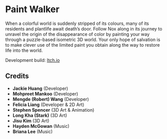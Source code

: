 # Paint Walker
When a colorful world is suddenly stripped of its colours,
many of its residents and plantlife await death’s door.
Follow Nox along in its journey to unravel the origin of the
disappearance of color by painting your way through a puzzle-based
isometric 3D world. Your only hope of salvation is to make clever
use of the limited paint you obtain along the way
to restore life into the world.

Development build: [Itch.io](https://starlight17.itch.io/paint-walker)

## Credits
- **Jackie Huang** (Developer)
- **Mohpreet Mankoo** (Developer)
- **Mengde (Robert) Wang** (Developer)
- **Felicia Liang** (Developer & 2D Art)
- **Stephen Spencer** (3D Art & Animation)
- **Long Kha (Stark)** (3D Art)
- **Jisu Kim** (3D Art)
- **Hayden McGowan** (Music)
- **Briana Lee** (Music)
